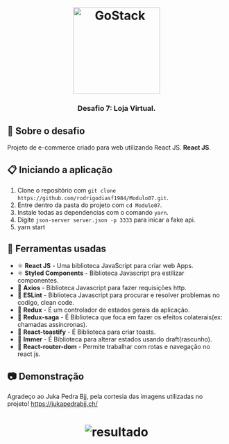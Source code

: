 <h1 align="center">
    <img alt="GoStack" src="https://rocketseat-cdn.s3-sa-east-1.amazonaws.com/bootcamp-header.png" width="200px" />
</h1>

<h3 align="center">
  Desafio 7: Loja Virtual.  
</h3>

## :rocket: Sobre o desafio

Projeto de e-commerce criado para web utilizando React JS. **React JS**.

## :clipboard: Iniciando a aplicação

1. Clone o repositório com `git clone https://github.com/rodrigodiasf1984/Modulo07.git`.
2. Entre dentro da pasta do projeto com `cd Modulo07`.
3. Instale todas as dependencias com o comando `yarn`.
4. Digite `json-server server.json -p 3333` para inicar a fake api. 
6. yarn start

## :hammer: Ferramentas usadas

- ⚛️ **React JS** - Uma biblioteca JavaScript para criar web Apps.
- ⚛️ **Styled Components** - Biblioteca Javascript pra estilizar componentes.
- 📄 **Axios** - Biblioteca Javascript para fazer requisições http.
- 📄 **ESLint** - Biblioteca Javascript para procurar e resolver problemas no codigo, clean code.
- 📄 **Redux** - É um controlador de estados gerais da aplicação.
- 📄 **Redux-saga** - É Biblioteca que foca em fazer os efeitos colaterais(ex: chamadas assíncronas).
- 📄 **React-toastify** - É Biblioteca para criar toasts. 
- 📄 **Immer** - É Biblioteca para alterar estados usando draft(rascunho). 
- 📄 **React-router-dom** - Permite trabalhar com rotas e navegação no react js. 

## :camera: Demonstração
Agradeço ao Juka Pedra Bjj, pela cortesia das imagens utilizadas no projeto!
https://jukapedrabjj.ch/


<h1 align="center">
  <img alt="resultado" src="https://github.com/rodrigodiasf1984/Modulo07/blob/master/modulo07.gif?raw=true"
 />
</h1>
